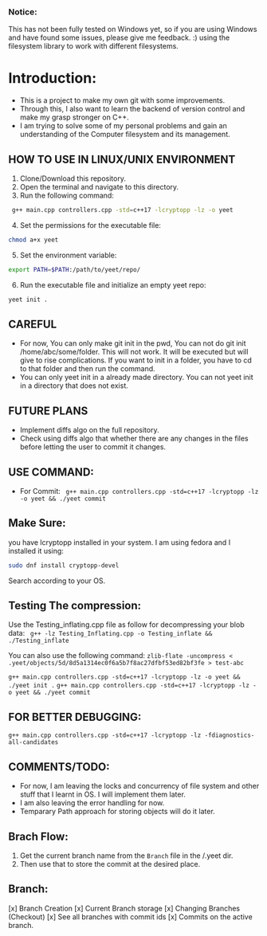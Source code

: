 ### Notice: 
This has not been fully tested on Windows yet, so if you are using Windows and have found some issues, please give me feedback. :)
using the filesystem library to work with different filesystems.

# Introduction:
- This is a project to make my own git with some improvements.
- Through this, I also want to learn the backend of version control and make my grasp stronger on C++.
- I am trying to solve some of my personal problems and gain an understanding of the Computer filesystem and its management.

## HOW TO USE IN LINUX/UNIX ENVIRONMENT
1. Clone/Download this repository.
2. Open the terminal and navigate to this directory.
3. Run the following command:
```bash
 g++ main.cpp controllers.cpp -std=c++17 -lcryptopp -lz -o yeet 
```
4. Set the permissions for the executable file:
```bash
chmod a+x yeet
```
5. Set the environment variable:
```bash
export PATH=$PATH:/path/to/yeet/repo/
```
6. Run the executable file and initialize an empty yeet repo:
```bash
yeet init .
```

## CAREFUL
- For now, You can only make git init in the pwd, You can not do git init /home/abc/some/folder. This will not work. It will be executed but will give to rise complications. If you want to init in a folder, you have to cd to that folder and then run the command. 
- You can only yeet init in a already made directory. You can not yeet init in a directory that does not exist.

## FUTURE PLANS
- Implement diffs algo on the full repository.
-  Check using diffs algo that whether there are any changes in the files before letting the user to commit it changes.


## USE COMMAND:
- For Commit:
` g++ main.cpp controllers.cpp -std=c++17 -lcryptopp -lz -o yeet && ./yeet commit`

## Make Sure:
you have lcryptopp installed in your system. I am using fedora and I installed it using:
```bash
sudo dnf install cryptopp-devel
```
Search according to your OS.

## Testing The compression:
Use the Testing_inflating.cpp file as follow for decompressing your blob data: 
` g++ -lz Testing_Inflating.cpp -o Testing_inflate && ./Testing_inflate`

You can also use the following command:
`zlib-flate -uncompress < .yeet/objects/5d/8d5a1314ec0f6a5b7f8ac27dfbf53ed82bf3fe > test-abc`




`g++ main.cpp controllers.cpp -std=c++17 -lcryptopp -lz -o yeet && ./yeet init .`
`g++ main.cpp controllers.cpp -std=c++17 -lcryptopp -lz -o yeet && ./yeet commit`

## FOR BETTER DEBUGGING:
`g++ main.cpp controllers.cpp -std=c++17 -lcryptopp -lz -fdiagnostics-all-candidates`

## COMMENTS/TODO:
- For now, I am leaving the locks and concurrency of file system and other stuff that I learnt in OS. I will implement them later.
- I am also leaving the error handling for now.
- Temparary Path approach for storing objects will do it later.

## Brach Flow:
1. Get the current branch name from the `Branch` file in the /.yeet  dir.
2. Then use that to store the commit at the desired place.


## Branch:
[x] Branch Creation
[x] Current Branch storage
[x] Changing Branches (Checkout)
[x] See all branches with commit ids
[x] Commits on the active branch.